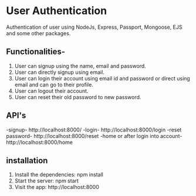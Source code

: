 
# User Authentication

Authentication of user using NodeJs, Express, Passport, Mongoose, EJS and some other packages.

## Functionalities-
1. User can signup using the name, email and password.
2. User can directly signup using email.
3. User can login their account using email id and password or direct using email and can go to their profile.
4. User can logout their account.
5. User can reset their old password to new password.


## API's

-signup- http://localhost:8000/
-login- http://localhost:8000/login
-reset password- http://localhost:8000/reset
-home or after login into account- http://localhost:8000/home

## installation

1. Install the dependencies: npm install
2. Start the server: npm start
3. Visit the app: http://localhost:8000